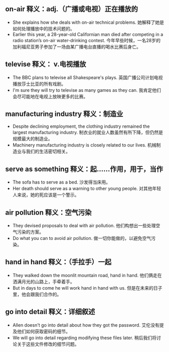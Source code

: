 ## on-air 释义：adj.（广播或电视）正在播放的
* She explains how she deals with on-air technical problems. 她解释了她是如何处理播放中的技术问题的。
* Earlier this year, a 28-year-old Californian man died after competing in a radio station’s on-air water-drinking contest. 今年早些时候，一名28岁的加利福尼亚男子参加了一场由某广播电台直播的喝水比赛后身亡。

## televise 释义： v.电视播放
* The BBC plans to televise all Shakespeare's plays. 英国广播公司计划电视播放莎士比亚的所有戏剧。
* I'm sure they will try to televise as many games as they can. 我肯定他们会尽可能地在电视上放映更多的比赛。

## manufacturing industry  释义：制造业
* Despite declining employment, the clothing industry remained the largest manufacturing industry. 制衣业的就业人数虽然有所下降，但仍然是规模最大的制造业。
* Machinery manufacturing industry is closely related to our lives. 机械制造业与我们的生活密切相关。

## serve as something 释义：起……作用，用于，当作
* The sofa has to serve as a bed. 沙发得当床用。
* Her death should serve as a warning to other young people. 对其他年轻人来说，她的死应该是一个警示。

## air pollution 释义：空气污染
* They devised proposals to deal with air pollution. 他们构想出一些处理空气污染的方案。
* Do what you can to avoid air pollution. 做一切你能做的，以避免空气污染。

## hand in hand 释义：（手拉手）一起
* They walked down the moonlit mountain road, hand in hand. 他们俩走在洒满月光的山路上，手牵着手。
* But in days to come he will work hand in hand with us. 但是在未来的日子里，他会跟我们合作的。

## go into detail 释义：详细叙述
* Allen doesn't go into detail about how they got the password. 艾伦没有提及他们如何获取密码的细节。
* We will go into detail regarding modifying these files later. 稍后我们将讨论关于这些文件修改的细节问题。
